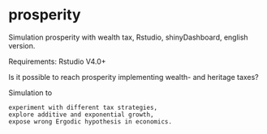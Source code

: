 # prosperity
Simulation prosperity with wealth tax, Rstudio, shinyDashboard, english version.

Requirements: Rstudio V4.0+

Is it possible to reach prosperity implementing wealth- and heritage taxes?

Simulation to

    experiment with different tax strategies,
    explore additive and exponential growth,
    expose wrong Ergodic hypothesis in economics.
